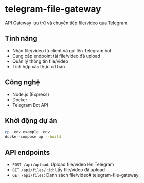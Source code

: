 # telegram-file-gateway

API Gateway lưu trữ và chuyển tiếp file/video qua Telegram.

## Tính năng
- Nhận file/video từ client và gửi lên Telegram bot
- Cung cấp endpoint tải file/video đã upload
- Quản lý thông tin file/video
- Tích hợp xác thực cơ bản

## Công nghệ
- Node.js (Express)
- Docker
- Telegram Bot API

## Khởi động dự án
```bash
cp .env.example .env
docker-compose up --build
```

## API endpoints
- `POST /api/upload`: Upload file/video lên Telegram
- `GET /api/files/:id`: Lấy file/video đã upload
- `GET /api/files`: Danh sách file/video# telegram-file-gateway
